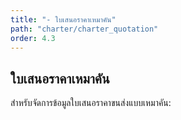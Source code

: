 ```yaml
---
title: "- ใบเสนอราคาเหมาคัน"
path: "charter/charter_quotation"
order: 4.3
---
```


## ใบเสนอราคาเหมาคัน

สำหรับจัดการข้อมูลใบเสนอราคาขนส่งแบบเหมาคัน:
